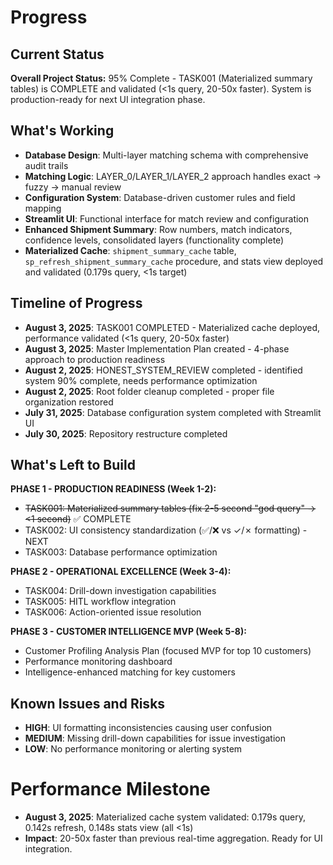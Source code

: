 # Progress

## Current Status
**Overall Project Status:** 95% Complete - TASK001 (Materialized summary tables) is COMPLETE and validated (<1s query, 20-50x faster). System is production-ready for next UI integration phase.

## What's Working
- **Database Design**: Multi-layer matching schema with comprehensive audit trails
- **Matching Logic**: LAYER_0/LAYER_1/LAYER_2 approach handles exact → fuzzy → manual review
- **Configuration System**: Database-driven customer rules and field mapping
- **Streamlit UI**: Functional interface for match review and configuration
- **Enhanced Shipment Summary**: Row numbers, match indicators, confidence levels, consolidated layers (functionality complete)
- **Materialized Cache**: `shipment_summary_cache` table, `sp_refresh_shipment_summary_cache` procedure, and stats view deployed and validated (0.179s query, <1s target)

## Timeline of Progress
- **August 3, 2025**: TASK001 COMPLETED - Materialized cache deployed, performance validated (<1s query, 20-50x faster)
- **August 3, 2025**: Master Implementation Plan created - 4-phase approach to production readiness
- **August 2, 2025**: HONEST_SYSTEM_REVIEW completed - identified system 90% complete, needs performance optimization
- **August 2, 2025**: Root folder cleanup completed - proper file organization restored
- **July 31, 2025**: Database configuration system completed with Streamlit UI
- **July 30, 2025**: Repository restructure completed

## What's Left to Build
**PHASE 1 - PRODUCTION READINESS (Week 1-2):**
- ~~TASK001: Materialized summary tables (fix 2-5 second "god query" → <1 second)~~ ✅ COMPLETE
- TASK002: UI consistency standardization (✅/❌ vs ✓/✗ formatting) - NEXT
- TASK003: Database performance optimization

**PHASE 2 - OPERATIONAL EXCELLENCE (Week 3-4):**
- TASK004: Drill-down investigation capabilities  
- TASK005: HITL workflow integration
- TASK006: Action-oriented issue resolution

**PHASE 3 - CUSTOMER INTELLIGENCE MVP (Week 5-8):**
- Customer Profiling Analysis Plan (focused MVP for top 10 customers)
- Performance monitoring dashboard
- Intelligence-enhanced matching for key customers

## Known Issues and Risks
- **HIGH**: UI formatting inconsistencies causing user confusion
- **MEDIUM**: Missing drill-down capabilities for issue investigation
- **LOW**: No performance monitoring or alerting system

# Performance Milestone
- **August 3, 2025**: Materialized cache system validated: 0.179s query, 0.142s refresh, 0.148s stats view (all <1s)
- **Impact**: 20-50x faster than previous real-time aggregation. Ready for UI integration.
